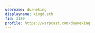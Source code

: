 ```yaml
---
username: duaneking
displayname: kingd.eth
fid: 3189
profile: https://warpcast.com/duaneking
---
```

